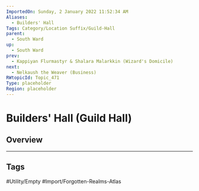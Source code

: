 ```yaml
---
ImportedOn: Sunday, 2 January 2022 11:52:34 AM
Aliases:
  - Builders' Hall
Tags: Category/Location Suffix/Guild-Hall
parent:
  - South Ward
up:
  - South Ward
prev:
  - Kappiyan Flurmastyr & Shalara Malarkkin (Wizard's Domicile)
next:
  - Nelkaush the Weaver (Business)
RWtopicId: Topic_471
Type: placeholder
Region: placeholder
---
```

# Builders' Hall (Guild Hall)
## Overview

---
## Tags
#Utility/Empty #Import/Forgotten-Realms-Atlas

